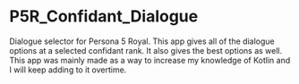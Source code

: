 # P5R_Confidant_Dialogue
Dialogue selector for Persona 5 Royal.
This app gives all of the dialogue options at a selected confidant rank. It also gives the best options as well.
This app was mainly made as a way to increase my knowledge of Kotlin and I will keep adding to it overtime.
